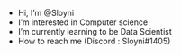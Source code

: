 - Hi, I’m @Sloyni
- I’m interested in Computer science
- I’m currently learning to be Data Scientist
- How to reach me (Discord : Sloyni#1405)
